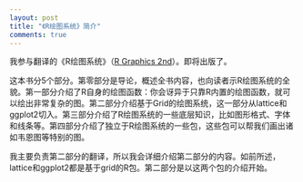 ```yaml
---
layout: post
title: "《R绘图系统》简介"
comments: true
---
```

我参与翻译的《R绘图系统》（[R Graphics 2nd](http://book.douban.com/subject/6834012/)）。即将出版了。

这本书分5个部分。第零部分是导论，概述全书内容，也向读者示R绘图系统的全貌。第一部分介绍了R自身的绘图函数：你会讶异于只靠R内置的绘图函数，就可以绘出非常复杂的图。第二部分介绍基于Grid的绘图系统，这一部分从lattice和ggplot2切入。第三部分介绍了R绘图系统的一些底层知识，比如图形格式、字体和线条等。第四部分介绍了独立于R绘图系统的一些包，这些包可以帮我们画出诸如韦恩图等特别的图。

我主要负责第二部分的翻译，所以我会详细介绍第二部分的内容。如前所述，lattice和ggplot2都是基于grid的R包。第二部分是以这两个包的介绍开始。
